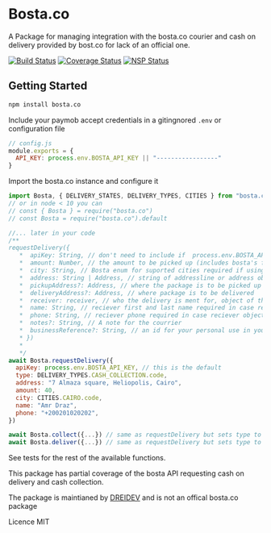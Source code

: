 # Bosta.co

A Package for managing integration with the bosta.co courier and cash on delivery provided by bost.co for lack of an official one.

[![Build Status](https://travis-ci.org/dreidev/bosta.co.png?branch=master)](https://travis-ci.org/dreidev/bosta.co) [![Coverage Status](https://coveralls.io/repos/github/dreidev/bosta.co/badge.svg?branch=master)](https://coveralls.io/github/dreidev/bosta.co?branch=master) [![NSP Status](https://nodesecurity.io/orgs/dreidev/projects/7c551c3c-8957-4bcd-b0f5-9ddc5e9173bf/badge)](https://nodesecurity.io/orgs/dreidev/projects/7c551c3c-8957-4bcd-b0f5-9ddc5e9173bf)

## Getting Started

```sh
npm install bosta.co
```

Include your paymob accept credentials in a gitingnored `.env` or configuration file

```js
// config.js
module.exports = {
  API_KEY: process.env.BOSTA_API_KEY || "-----------------"
}
```

Import the bosta.co instance and configure it

```js
import Bosta, { DELIVERY_STATES, DELIVERY_TYPES, CITIES } from "bosta.co"
// or in node < 10 you can
// const { Bosta } = require("bosta.co")
// const Bosta = require("bosta.co").default

//... later in your code
/**
requestDelivery({
   *  apiKey: String, // don't need to include if  process.env.BOSTA_API_KEY is set
   *  amount: Number, // the amount to be picked up (includes bosta's fee) optional in case of package delivery
   *  city: String, // Bosta enum for suported cities required if using address as string
   *  address: String | Address, // string of addressline or address object of the form { firstLine: String, city: String, geoLocation?: { lat: Number, lng: Number}, secondLine?: String, floor?: Number, appartment?: Number, zone?: String, District?: String } with firstLine being
   *  pickupAddress?: Address, // where the package is to be picked up from or cash to be collected from depending on delivery type
   *  deliveryAddress?: Address, // where package is to be delivered
   *  receiver: receiver, // who the delivery is ment for, object of the form { firstName: String, lastName: String, phone: String, email?: String } optional if name, phone is set
   *  name: String, // reciever first and last name required in case reciever object not set
   *  phone: String, // reciever phone required in case reciever object not set
   *  notes?: String, // A note for the courrier
   *  businessReference?: String, // an id for your personal use in your system
   * })
   * 
   */
await Bosta.requestDelivery({
  apiKey: process.env.BOSTA_API_KEY, // this is the default
  type: DELIVERY_TYPES.CASH_COLLECTION.code,
  address: "7 Almaza square, Heliopolis, Cairo",
  amount: 40,
  city: CITIES.CAIRO.code,
  name: "Amr Draz",
  phone: "+200201020202",
})

await Bosta.collect({...}) // same as requestDelivery but sets type to CASH_COLLECTION,
await Bosta.deliver({...}) // same as requestDelivery but sets type to PACAKGE_DELIVERY,


```
 
See tests for the rest of the available functions.

This package has partial coverage of the bosta API requesting cash on delivery and cash collection.

The package is maintianed by [DREIDEV](https://dreidev.com) and is not an offical bosta.co package

Licence MIT
